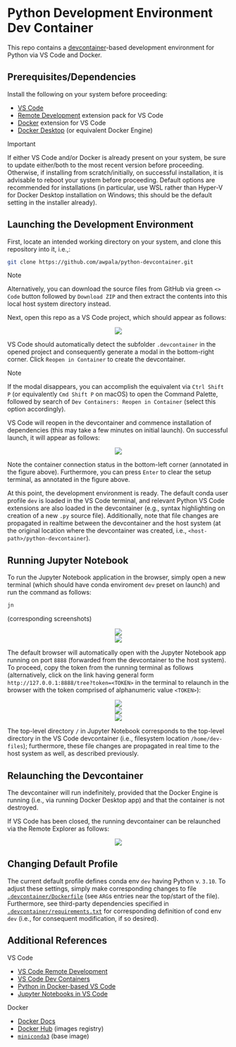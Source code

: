 # Python Development Environment Dev Container

This repo contains a [devcontainer](https://containers.dev/)-based development environment for Python via VS Code and Docker.

## Prerequisites/Dependencies

Install the following on your system before proceeding:
* [VS Code](https://code.visualstudio.com/)
* [Remote Development](https://marketplace.visualstudio.com/items?itemName=ms-vscode-remote.vscode-remote-extensionpack) extension pack for VS Code
* [Docker]() extension for VS Code
* [Docker Desktop](https://docs.docker.com/) (or equivalent Docker Engine)

> [!IMPORTANT]  
> If either VS Code and/or Docker is already present on your system, be sure to update either/both to the most recent version before proceeding. Otherwise, if installing from scratch/initially, on successful installation, it is advisable to reboot your system before proceeding. Default options are recommended for installations (in particular, use WSL rather than Hyper-V for Docker Desktop installation on Windows; this should be the default setting in the installer already).

## Launching the Development Environment

First, locate an intended working directory on your system, and clone this repository into it, i.e.,:

```bash
git clone https://github.com/awpala/python-devcontainer.git
```

> [!NOTE]  
> Alternatively, you can download the source files from GitHub via green `<> Code` button followed by `Download ZIP` and then extract the contents into this local host system directory instead.

Next, open this repo as a VS Code project, which should appear as follows:

<center>
<img src="./assets/001-launch-devcontainer.png">
</center>

VS Code should automatically detect the subfolder `.devcontainer` in the opened project and consequently generate a modal in the bottom-right corner. Click `Reopen in Container` to create the devcontainer.

> [!NOTE]  
> If the modal disappears, you can accomplish the equivalent via `Ctrl Shift P` (or equivalently `Cmd Shift P` on macOS) to open the Command Palette, followed by search of `Dev Containers: Reopen in Container` (select this option accordingly).

VS Code will reopen in the devcontainer and commence installation of dependencies (this may take a few minutes on initial launch). On successful launch, it will appear as follows:

<center>
<img src="./assets/002-init-devcontainer.png">
</center>

Note the container connection status in the bottom-left corner (annotated in the figure above). Furthermore, you can press `Enter` to clear the setup terminal, as annotated in the figure above.

At this point, the development environment is ready. The default conda user profile `dev` is loaded in the VS Code terminal, and relevant Python VS Code extensions are also loaded in the devcontainer (e.g., syntax highlighting on creation of a new `.py` source file). Additionally, note that file changes are propagated in realtime between the devcontainer and the host system (at the original location where the devcontainer was created, i.e., `<host-path>/python-devcontainer`).

## Running Jupyter Notebook

To run the Jupyter Notebook application in the browser, simply open a new terminal (which should have conda enviroment `dev` preset on launch) and run the command as follows:

```bash
jn
```

(corresponding screenshots)


<center>
<img src="./assets/003-jn-part1.png">
</center>

<center>
<img src="./assets/004-jn-part2.png">
</center>

The default browser will automatically open with the Jupyter Notebook app running on port `8888` (forwarded from the devcontainer to the host system). To proceed, copy the token from the running terminal as follows (alternatively, click on the link having general form `http://127.0.0.1:8888/tree?token=<TOKEN>` in the terminal to relaunch in the browser with the token comprised of alphanumeric value `<TOKEN>`):

<center>
<img src="./assets/005-jn-part3.png">
</center>

<center>
<img src="./assets/006-jn-part4.png">
</center>

<center>
<img src="./assets/007-jn-part5.png">
</center>

The top-level directory `/` in Jupyter Notebook corresponds to the top-level directory in the VS Code devcontainer (i.e., filesystem location `/home/dev-files`); furthermore, these file changes are propagated in real time to the host system as well, as described previously.

## Relaunching the Devcontainer

The devcontainer will run indefinitely, provided that the Docker Engine is running (i.e., via running Docker Desktop app) and that the container is not destroyed.

If VS Code has been closed, the running devcontainer can be relaunched via the Remote Explorer as follows:

<center>
<img src="./assets/008-relaunch.png">
</center>

## Changing Default Profile

The current default profile defines conda env `dev` having Python v. `3.10`. To adjust these settings, simply make corresponding changes to file [`.devcontainer/Dockerfile`](./.devcontainer/Dockerfile) (see `ARG`s entries near the top/start of the file). Furthermore, see third-party dependencies specified in [`.devcontainer/requirements.txt`](./.devcontainer/requirements.txt) for corresponding definition of cond env `dev` (i.e., for consequent modification, if so desired).

## Additional References

VS Code
* [VS Code Remote Development](https://code.visualstudio.com/docs/remote/remote-overview)
* [VS Code Dev Containers](https://code.visualstudio.com/docs/devcontainers/containers)
* [Python in Docker-based VS Code](https://code.visualstudio.com/docs/containers/quickstart-python)
* [Jupyter Notebooks in VS Code](https://code.visualstudio.com/docs/datascience/jupyter-notebooks)

Docker
* [Docker Docs](https://docs.docker.com/)
* [Docker Hub](https://hub.docker.com/) (images registry)
* [`miniconda3`](https://hub.docker.com/r/continuumio/miniconda3) (base image)
